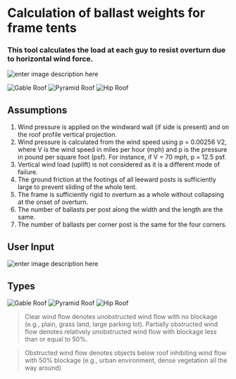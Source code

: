 # Calculation of ballast weights for frame tents

### This tool calculates the load at each guy to resist overturn due to horizontal wind force. 


![enter image description here](https://ballast.web.app/tent.png)

![Gable Roof](https://ballast.web.app/p1.png) ![Pyramid Roof](https://ballast.web.app/p2.png) ![Hip Roof](https://ballast.web.app/p3.png)

## Assumptions

 1. Wind pressure is applied on the windward wall (if side is present) and on the roof profile vertical projection.
 2. Wind pressure is calculated from the wind speed using p = 0.00256 V2, where V is the wind speed in miles per hour (mph) and p is the pressure in pound per square foot (psf). For instance, if V = 70 mph, p = 12.5 psf.
 3. Vertical wind load (uplift) is not considered as it is a different mode of failure.
 4. The ground friction at the footings of all leeward posts is sufficiently large to prevent sliding of the whole tent.
 5. The frame is sufficiently rigid to overturn as a whole without collapsing at the onset  of overturn.
 6. The number of ballasts per post along the width and the length are the same.
 7. The number of ballasts per corner post is the same for the four corners.

## User Input

![enter image description here](https://ballast.web.app/labeled.png)

## Types

![Gable Roof](https://ballast.web.app/gable.png) ![Pyramid Roof](https://ballast.web.app/pyramid.png) ![Hip Roof](https://ballast.web.app/hip.png)


>Clear wind flow denotes unobstructed wind flow with no blockage (e.g., plain, grass land, large parking lot). Partially obstructed wind flow denotes relatively unobstructed wind flow with blockage less than or equal to 50%.

>Obstructed wind flow denotes objects below roof inhibiting wind flow with 50% blockage (e.g., urban environment, dense vegetation all the way around)


